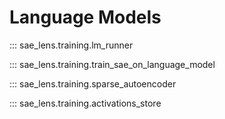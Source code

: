 # Language Models 

::: sae_lens.training.lm_runner

::: sae_lens.training.train_sae_on_language_model

::: sae_lens.training.sparse_autoencoder

::: sae_lens.training.activations_store
